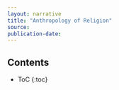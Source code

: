 ```yaml
---
layout: narrative
title: "Anthropology of Religion" 
source: 
publication-date:
---
```

## Contents
* ToC 
{:toc}
